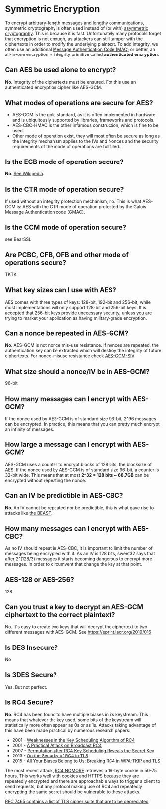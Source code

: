 # Symmetric Encryption

To encrypt arbitrary-length messages and lengthy communications, symmetric cryptography is often used instead of (or with) [asymmetric cryptography](/primitives/asymmetric_encryption.md). This is because it is fast. Unfortunately many protocols forget that encryption is not enough, as attackers can still tamper with the ciphertexts in order to modify the underlying plaintext. To add integrity, we often use an additional [Message Authentication Code (MAC)](/primitives/MAC.md) or better, an all-in-one encryption + integrity primitive called **authenticated encryption**.

## Can AES be used alone to encrypt?

**No**.  Integrity of the ciphertexts must be ensured. For this use an authenticated encryption cipher like AES-GCM.

## What modes of operations are secure for AES?

* AES-GCM is the gold standard, as it is often implemented in hardware and is ubiquitously supported by libraries, frameworks and protocols.
* AES-CBC-HMAC is the other infamous construction, which is fine to be used.
* Other mode of operation exist, they will most often be secure as long as the integrity mechanism applies to the IVs and Nonces and the security requirements of the mode of operations are fullfilled.

## Is the ECB mode of operation secure?

**No**. [See Wikipedia](https://en.wikipedia.org/wiki/Block_cipher_mode_of_operation#Electronic_Codebook_(ECB)).

## Is the CTR mode of operation secure?

If used without an integrity protection mechanism, no. This is what AES-GCM is: AES with the CTR mode of operation protected by the Galois Message Authentication code (GMAC).

## Is the CCM mode of operation secure?

see BearSSL

## Are PCBC, CFB, OFB and other mode of operations secure?

TKTK


## What key sizes can I use with AES?

AES comes with three types of keys: 128-bit, 192-bit and 256-bit; while most implementations will only support 128-bit and 256-bit keys. It is accepted that 256-bit keys provide unecessary security, unless you are trying to market your application as having military-grade encryption.

## Can a nonce be repeated in AES-GCM?

**No**. AES-GCM is not nonce mis-use resistance. If nonces are repeated, the authentication key can be extracted which will destroy the integrity of future ciphertexts. For nonce-misuse resistance check [AES-GCM-SIV](https://tools.ietf.org/html/draft-irtf-cfrg-gcmsiv-08)

## What size should a nonce/IV be in AES-GCM?

96-bit

## How many messages can I encrypt with AES-GCM?

If the nonce used by AES-GCM is of standard size 96-bit, 2^96 messages can be encrypted. In practice, this means that you can pretty much encrypt an infinity of messages.

## How large a message can I encrypt with AES-GCM?

AES-GCM uses a counter to encrypt blocks of 128 bits, the blocksize of AES. If the nonce used by AES-GCM is of standard size 96-bit, a counter is 32-bit wide. This means that at most **2^32 * 128 bits ~ 68.7GB** can be encrypted without repeating the nonce.

## Can an IV be predictible in AES-CBC?

**No**. An IV cannot be repeated nor be predictible, this is what gave rise to attacks like [the BEAST](https://www.youtube.com/watch?v=-_8-2pDFvmg).

## How many messages can I encrypt with AES-CBC?

As no IV should repeat in AES-CBC, it is important to limit the number of messages being encrypted with it. As an IV is 128 bits, sweet32 says that after 2^(128/3) messages it starts becoming dangerous to encrypt more messages. In order to circumvent that change the key at that point.

## AES-128 or AES-256?

128

## Can you trust a key to decrypt an AES-GCM ciphertext to the correct plaintext?

No. It's easy to create two keys that will decrypt the ciphertext to two different messages with AES-GCM. See https://eprint.iacr.org/2019/016

## Is DES Insecure?

No

## Is 3DES Secure?

Yes. But not perfect.

## Is RC4 Secure?

**No**. RC4 has been found to have multiple biases in its keystream. This means that whatever the key used, some bits of the keystream will statistically more often appear as 0s or as 1s. Attacks taking advantage of this have been made practical by numerous research papers:

* 2001 - [Weaknesses in the Key Scheduling Algorithm of RC4](https://www.cs.cornell.edu/people/egs/615/rc4_ksaproc.pdf)
* 2001 - [A Practical Attack on Broadcast RC4]()
* 2007 - [Permutation after RC4 Key Scheduling Reveals the Secret Key]()
* 2013 - [On the Security of RC4 in TLS](https://www.usenix.org/conference/usenixsecurity13/technical-sessions/paper/alFardan)
* 2015 - [All Your Biases Belong to Us: Breaking RC4 in WPA-TKIP and TLS](https://www.rc4nomore.com/vanhoef-usenix2015.pdf)

The most recent attack, [RC4 NOMORE](https://www.rc4nomore.com) retrieves a 16-byte cookie in 50-75 hours. This works well with cookies and HTTPS because they are repeatedly encrypted and there are approachable ways to trigger a client to send requests, but any protocol making use of RC4 and repeatedly encrypting the same secret should be vulnerable to these attacks.

[RFC 7465 contains a list of TLS cipher suite that are to be depreciated](https://tools.ietf.org/html/rfc7465#appendix-A)
